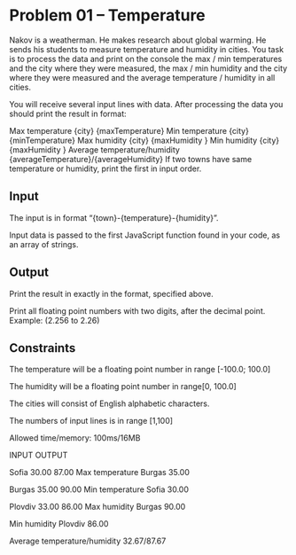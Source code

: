 # Problem 01 – Temperature


Nakov is a weatherman. He makes research about global warming. He sends his students to measure temperature and humidity in cities. You task is to process the data and print on the console the max / min temperatures and the city where they were measured, the max / min humidity and the city where they were measured and the average temperature / humidity in all cities.

You will receive several input lines with data. After processing the data you should print the result in format:

Max temperature {city} {maxTemperature}
Min temperature {city} {minTemperature}
Max humidity {city} {maxHumidity }
Min humidity {city} {maxHumidity }
Average temperature/humidity {averageTemperature}/{averageHumidity}
If two towns have same temperature or humidity, print the first in input order.

## Input

The input is in format “{town}-{temperature}-{humidity}”.

Input data is passed to the first JavaScript function found in your code, as an array of strings.

## Output
Print the result in exactly in the format, specified above.

Print all floating point numbers with two digits, after the decimal point. Example: (2.256 to 2.26)

## Constraints
The temperature will be a floating point number in range [-100.0; 100.0]

The humidity will be a floating point number in range[0, 100.0]

 The cities will consist of English alphabetic characters.

The numbers of input lines is in range [1,100]

Allowed time/memory: 100ms/16MB

INPUT	OUTPUT

Sofia   30.00 87.00	Max temperature Burgas 35.00

Burgas  35.00 90.00	Min temperature Sofia 30.00

Plovdiv 33.00 86.00	Max humidity Burgas 90.00

Min     humidity Plovdiv 86.00

Average temperature/humidity 32.67/87.67
